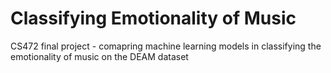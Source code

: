 # Classifying Emotionality of Music
CS472 final project - comapring machine learning models in classifying the emotionality of music on the DEAM dataset
